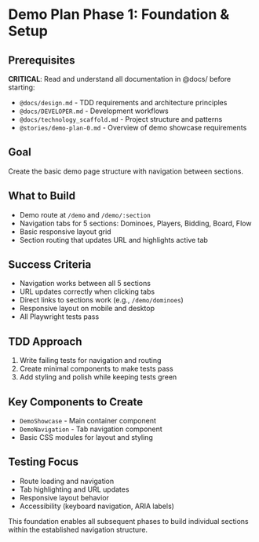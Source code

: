 # Demo Plan Phase 1: Foundation & Setup

## Prerequisites
**CRITICAL**: Read and understand all documentation in @docs/ before starting:
- `@docs/design.md` - TDD requirements and architecture principles
- `@docs/DEVELOPER.md` - Development workflows
- `@docs/technology_scaffold.md` - Project structure and patterns
- `@stories/demo-plan-0.md` - Overview of demo showcase requirements

## Goal
Create the basic demo page structure with navigation between sections.

## What to Build
- Demo route at `/demo` and `/demo/:section`
- Navigation tabs for 5 sections: Dominoes, Players, Bidding, Board, Flow
- Basic responsive layout grid
- Section routing that updates URL and highlights active tab

## Success Criteria
- Navigation works between all 5 sections
- URL updates correctly when clicking tabs
- Direct links to sections work (e.g., `/demo/dominoes`)
- Responsive layout on mobile and desktop
- All Playwright tests pass

## TDD Approach
1. Write failing tests for navigation and routing
2. Create minimal components to make tests pass
3. Add styling and polish while keeping tests green

## Key Components to Create
- `DemoShowcase` - Main container component
- `DemoNavigation` - Tab navigation component
- Basic CSS modules for layout and styling

## Testing Focus
- Route loading and navigation
- Tab highlighting and URL updates
- Responsive layout behavior
- Accessibility (keyboard navigation, ARIA labels)

This foundation enables all subsequent phases to build individual sections within the established navigation structure.
